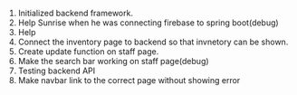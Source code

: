 1. Initialized backend framework.
2. Help Sunrise when he was connecting firebase to spring boot(debug)
3. Help 
4. Connect the inventory page to backend so that invnetory can be shown.
5. Create update function on staff page.
6. Make the search bar working on staff page(debug)
7. Testing backend API
8. Make navbar link to the correct page without showing error
